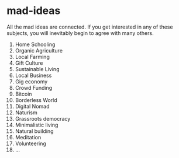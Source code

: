 # mad-ideas
All the mad ideas are connected.
If you get interested in any of these subjects, you will inevitably begin to agree with many others.

1. Home Schooling
1. Organic Agriculture
1. Local Farming
1. Gift Culture
1. Sustainable Living
1. Local Business
1. Gig economy
1. Crowd Funding
1. Bitcoin
1. Borderless World
1. Digital Nomad
1. Naturism
1. Grassroots democracy
1. Minimalistic living
1. Natural building
1. Meditation
1. Volunteering
1. ...